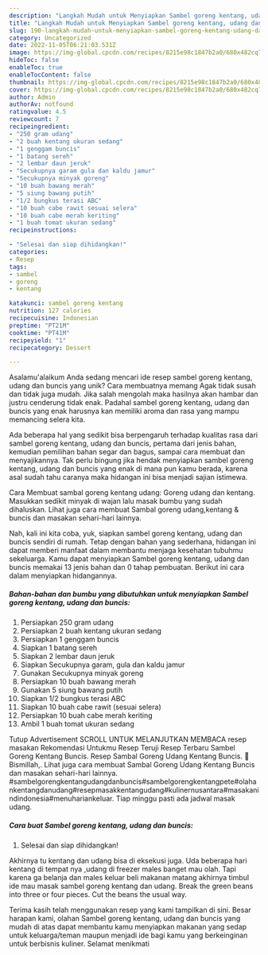 ```yaml
---
description: "Langkah Mudah untuk Menyiapkan Sambel goreng kentang, udang dan buncis{ yang Lezat"
title: "Langkah Mudah untuk Menyiapkan Sambel goreng kentang, udang dan buncis{ yang Lezat"
slug: 190-langkah-mudah-untuk-menyiapkan-sambel-goreng-kentang-udang-dan-buncis-yang-lezat
category: Uncategorized
date: 2022-11-05T06:21:03.531Z
image: https://img-global.cpcdn.com/recipes/8215e98c1847b2a0/680x482cq70/sambel-goreng-kentang-udang-dan-buncis-foto-resep-utama.jpg
hideToc: false
enableToc: true
enableTocContent: false
thumbnail: https://img-global.cpcdn.com/recipes/8215e98c1847b2a0/680x482cq70/sambel-goreng-kentang-udang-dan-buncis-foto-resep-utama.jpg
cover: https://img-global.cpcdn.com/recipes/8215e98c1847b2a0/680x482cq70/sambel-goreng-kentang-udang-dan-buncis-foto-resep-utama.jpg
author: Admin
authorAv: notfound
ratingvalue: 4.5
reviewcount: 7
recipeingredient:
- "250 gram udang"
- "2 buah kentang ukuran sedang"
- "1 genggam buncis"
- "1 batang sereh"
- "2 lembar daun jeruk"
- "Secukupnya garam gula dan kaldu jamur"
- "Secukupnya minyak goreng"
- "10 buah bawang merah"
- "5 siung bawang putih"
- "1/2 bungkus terasi ABC"
- "10 buah cabe rawit sesuai selera"
- "10 buah cabe merah keriting"
- "1 buah tomat ukuran sedang"
recipeinstructions:

- "Selesai dan siap dihidangkan!"
categories:
- Resep
tags:
- sambel
- goreng
- kentang

katakunci: sambel goreng kentang 
nutrition: 127 calories
recipecuisine: Indonesian
preptime: "PT21M"
cooktime: "PT41M"
recipeyield: "1"
recipecategory: Dessert

---
```



Asalamu'alaikum Anda sedang mencari ide resep sambel goreng kentang, udang dan buncis yang unik? Cara membuatnya memang Agak tidak susah dan tidak juga mudah. Jika salah mengolah maka hasilnya akan hambar dan justru cenderung tidak enak. Padahal sambel goreng kentang, udang dan buncis yang enak harusnya kan memiliki aroma dan rasa yang mampu memancing selera kita.


Ada beberapa hal yang sedikit bisa berpengaruh terhadap kualitas rasa dari sambel goreng kentang, udang dan buncis, pertama dari jenis bahan, kemudian pemilihan bahan segar dan bagus, sampai cara membuat dan menyajikannya. Tak perlu bingung jika hendak menyiapkan sambel goreng kentang, udang dan buncis yang enak di mana pun kamu berada, karena asal sudah tahu caranya maka hidangan ini bisa menjadi sajian istimewa.

Cara Membuat sambal goreng kentang udang: Goreng udang dan kentang. Masukkan sedikit minyak di wajan lalu masak bumbu yang sudah dihaluskan. Lihat juga cara membuat Sambal goreng udang,kentang &amp; buncis dan masakan sehari-hari lainnya.


Nah, kali ini kita coba, yuk, siapkan sambel goreng kentang, udang dan buncis sendiri di rumah. Tetap dengan bahan yang sederhana, hidangan ini dapat memberi manfaat dalam membantu menjaga kesehatan tubuhmu sekeluarga. Kamu dapat menyiapkan Sambel goreng kentang, udang dan buncis memakai 13 jenis bahan dan 0 tahap pembuatan. Berikut ini cara dalam menyiapkan hidangannya.

<!--inarticleads1-->

##### Bahan-bahan dan bumbu yang dibutuhkan untuk menyiapkan Sambel goreng kentang, udang dan buncis:

1. Persiapkan 250 gram udang
1. Persiapkan 2 buah kentang ukuran sedang
1. Persiapkan 1 genggam buncis
1. Siapkan 1 batang sereh
1. Siapkan 2 lembar daun jeruk
1. Siapkan Secukupnya garam, gula dan kaldu jamur
1. Gunakan Secukupnya minyak goreng
1. Persiapkan 10 buah bawang merah
1. Gunakan 5 siung bawang putih
1. Siapkan 1/2 bungkus terasi ABC
1. Siapkan 10 buah cabe rawit (sesuai selera)
1. Persiapkan 10 buah cabe merah keriting
1. Ambil 1 buah tomat ukuran sedang


Tutup Advertisement SCROLL UNTUK MELANJUTKAN MEMBACA resep masakan Rekomendasi Untukmu Resep Teruji Resep Terbaru Sambel Goreng Kentang Buncis. Resep Sambal Goreng Udang Kentang Buncis. 🌿 Bismillah,. Lihat juga cara membuat Sambal Goreng Udang Kentang Buncis dan masakan sehari-hari lainnya. #sambelgorengkentangudangdanbuncis#sambelgorengkentangpete#olahankentangdanudang#resepmasakkentangudang#kulinernusantara#masakanindindonesia#menuhariankeluar. Tiap minggu pasti ada jadwal masak udang. 

<!--inarticleads2-->

##### Cara buat Sambel goreng kentang, udang dan buncis:


1. Selesai dan siap dihidangkan!

Akhirnya tu kentang dan udang bisa di eksekusi juga. Uda beberapa hari kentang di tempat nya ,udang di freezer males banget mau olah. Tapi karena ga belanja dan males keluar beli makanan matang akhirnya timbul ide mau masak sambel goreng kentang dan udang. Break the green beans into three or four pieces. Cut the beans the usual way. 

Terima kasih telah menggunakan resep yang kami tampilkan di sini. Besar harapan kami, olahan Sambel goreng kentang, udang dan buncis yang mudah di atas dapat membantu kamu menyiapkan makanan yang sedap untuk keluarga/teman maupun menjadi ide bagi kamu yang berkeinginan untuk berbisnis kuliner. Selamat menikmati
